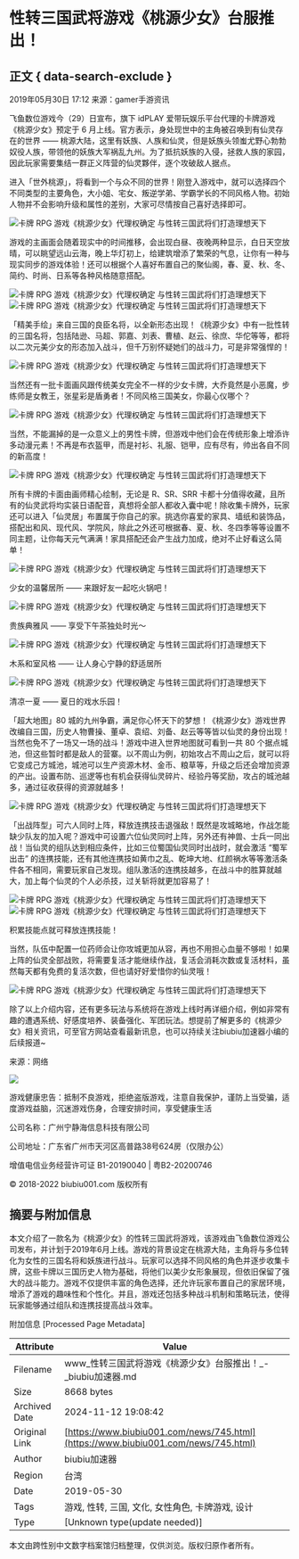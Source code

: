 # 性转三国武将游戏《桃源少女》台服推出！

## 正文 { data-search-exclude }


2019年05月30日 17:12 来源：gamer手游资讯

飞鱼数位游戏今（29）日宣布，旗下 idPLAY 爱带玩娱乐平台代理的卡牌游戏《桃源少女》预定于 6 月上线。官方表示，身处现世中的主角被召唤到有仙灵存在的世界 —— 桃源大陆，这里有妖族、人族和仙灵，但是妖族头领蚩尤野心勃勃奴役人族，带领他的妖族大军祸乱九州。为了抵抗妖族的入侵，拯救人族的家园，因此玩家需要集结一群正义阵营的仙灵夥伴，逐个攻破敌人据点。

进入「世外桃源」，将看到一个与众不同的世界！刚登入游戏中，就可以选择四个不同类型的主要角色，大小姐、宅女、叛逆学弟、学霸学长的不同风格人物。初始人物并不会影响升级和属性的差别，大家可尽情按自己喜好选择即可。

![卡牌 RPG 游戏《桃源少女》代理权确定 与性转三国武将们打造理想天下](https://cdn.biubiu001.com/p/ping/14026/img/ee7f645e0454ceffb34786af2544eb78.jpg?x-oss-process=image/resize,w_1280/format,webp/quality,Q_90)

游戏的主画面会随着现实中的时间推移，会出现白昼、夜晚两种显示，白日天空放晴，可以眺望远山云海，晚上华灯初上，给建筑增添了繁荣的气息，让你有一种与现实同步的游戏体验！还可以根据个人喜好布置自己的聚仙阁，春、夏、秋、冬、简约、时尚、日系等各种风格随意搭配。

![卡牌 RPG 游戏《桃源少女》代理权确定 与性转三国武将们打造理想天下](https://cdn.biubiu001.com/p/ping/14026/img/b91822822a60074616e5f3093d2c1f42.jpg?x-oss-process=image/resize,w_1280/format,webp/quality,Q_90)![卡牌 RPG 游戏《桃源少女》代理权确定 与性转三国武将们打造理想天下](https://cdn.biubiu001.com/p/ping/14026/img/d638250e2f4a9e85163579f1057229e8.jpg?x-oss-process=image/resize,w_1280/format,webp/quality,Q_90)

「精美手绘」来自三国的良臣名将，以全新形态出现！《桃源少女》中有一批性转的三国名将，包括陆逊、马超、郭嘉、刘表、曹植、赵云、徐庶、华佗等等，都将以二次元美少女的形态加入战斗，但千万别怀疑她们的战斗力，可是非常强悍的！

![卡牌 RPG 游戏《桃源少女》代理权确定 与性转三国武将们打造理想天下](https://cdn.biubiu001.com/p/ping/14026/img/c9e4f6e73fc41fe694988b043aaffc9b.jpg?x-oss-process=image/resize,w_1280/format,webp/quality,Q_90)

当然还有一批卡面画风跟传统美女完全不一样的少女卡牌，大乔竟然是小恶魔，步练师是女教王，张星彩是盾勇者！不同风格三国美女，你最心仪哪个？

![卡牌 RPG 游戏《桃源少女》代理权确定 与性转三国武将们打造理想天下](https://cdn.biubiu001.com/p/ping/14026/img/2856ea503fa2594ac9cf08c271e9d84a.jpg?x-oss-process=image/resize,w_1280/format,webp/quality,Q_90)

当然，不能漏掉的是一众意义上的男性卡牌，但游戏中他们会在传统形象上增添许多动漫元素！不再是布衣盔甲，而是衬衫、礼服、铠甲，应有尽有，帅出各自不同的新高度！

![卡牌 RPG 游戏《桃源少女》代理权确定 与性转三国武将们打造理想天下](https://cdn.biubiu001.com/p/ping/14026/img/1665fd035028c5d2e9f58e2684574af5.jpg?x-oss-process=image/resize,w_1280/format,webp/quality,Q_90)

所有卡牌的卡面由画师精心绘制，无论是 R、SR、SRR 卡都十分值得收藏，且所有的仙灵武将均实装日语配音，真想将全部人都收入囊中呢！除收集卡牌外，玩家还可以进入「仙灵居」布置属于你自己的家。挑选你喜爱的家具、墙纸和装饰品，搭配出和风、现代风、学院风，除此之外还可根据春、夏、秋、冬四季等等设置不同主题，让你每天元气满满！家具搭配还会产生战力加成，绝对不止好看这么简单！

![卡牌 RPG 游戏《桃源少女》代理权确定 与性转三国武将们打造理想天下](https://cdn.biubiu001.com/p/ping/14026/img/821c33f4bf68ed569b58a556ad8f5526.jpg?x-oss-process=image/resize,w_1280/format,webp/quality,Q_90)

少女的温馨居所 —— 来跟好友一起吃火锅吧！

![卡牌 RPG 游戏《桃源少女》代理权确定 与性转三国武将们打造理想天下](https://cdn.biubiu001.com/p/ping/14026/img/3e4afd3397f4b8c1927b4094842cad3e.jpg?x-oss-process=image/resize,w_1280/format,webp/quality,Q_90)

贵族典雅风 —— 享受下午茶独处时光～

![卡牌 RPG 游戏《桃源少女》代理权确定 与性转三国武将们打造理想天下](https://cdn.biubiu001.com/p/ping/14026/img/583b0c64fc71bd4f5f78a96fd56c615a.jpg?x-oss-process=image/resize,w_1280/format,webp/quality,Q_90)

木系和室风格 —— 让人身心宁静的舒适居所

![卡牌 RPG 游戏《桃源少女》代理权确定 与性转三国武将们打造理想天下](https://cdn.biubiu001.com/p/ping/14026/img/0b29f88d9e217ebb2fd21c933adfd114.jpg?x-oss-process=image/resize,w_1280/format,webp/quality,Q_90)

清凉一夏 —— 夏日的戏水乐园！

「超大地图」80 城的九州争霸，满足你心怀天下的梦想！《桃源少女》游戏世界改编自三国，历史人物曹操、董卓、袁绍、刘备、赵云等等皆以仙灵的身份出现！当然也免不了一场又一场的战斗！游戏中进入世界地图就可看到一共 80 个据点城池，但这些暂时都是敌人的营寨。以不周山为例，初始攻占不周山之后，就可以将它变成己方城池，城池可以生产资源木材、金币、粮草等，升级之后还会增加资源的产出。设置布防、巡逻等也有机会获得仙灵碎片、经验丹等奖励，攻占的城池越多，通过征收获得的资源就越多！

![卡牌 RPG 游戏《桃源少女》代理权确定 与性转三国武将们打造理想天下](https://cdn.biubiu001.com/p/ping/14026/img/76680379209c2428637562e911e41c53.jpg?x-oss-process=image/resize,w_1280/format,webp/quality,Q_90)

「出战阵型」可六人同时上阵，释放连携技击退强敌！既然是攻城略地，作战怎能缺少队友的加入呢？游戏中可设置六位仙灵同时上阵，另外还有神兽、士兵一同出战！当仙灵的组队达到相应条件，比如三位蜀国仙灵同时出战时，就会激活 “蜀军出击” 的连携技能，还有其他连携技如黄巾之乱、乾坤大地、红颜祸水等等激活条件各不相同，需要玩家自己发现。组队激活的连携技越多，在战斗中的胜算就越大，加上每个仙灵的个人必杀技，过关斩将就更加容易了！

![卡牌 RPG 游戏《桃源少女》代理权确定 与性转三国武将们打造理想天下](https://cdn.biubiu001.com/p/ping/14026/img/24aaf599198ff0a05aae5929bfcd162d.jpg?x-oss-process=image/resize,w_1280/format,webp/quality,Q_90)![卡牌 RPG 游戏《桃源少女》代理权确定 与性转三国武将们打造理想天下](https://cdn.biubiu001.com/p/ping/14026/img/b1b5ac43b32641c5192eff31ee3a0f18.jpg?x-oss-process=image/resize,w_1280/format,webp/quality,Q_90)

积累技能点就可释放连携技能！

当然，队伍中配置一位药师会让你攻城更加从容，再也不用担心血量不够啦！如果上阵的仙灵全部战败，将需要复活才能继续作战，复活会消耗次数或复活材料，虽然每天都有免费的复活次数，但也请好好爱惜你的仙灵哦！

![卡牌 RPG 游戏《桃源少女》代理权确定 与性转三国武将们打造理想天下](https://cdn.biubiu001.com/p/ping/14026/img/7adc64349d85204bcef8fed44a8175f1.jpg?x-oss-process=image/resize,w_1280/format,webp/quality,Q_90)

除了以上介绍内容，还有更多玩法与系统将在游戏上线时再详细介绍，例如非常有趣的遭遇系统、好感度培养、装备强化、军团玩法。想提前了解更多的《桃源少女》相关资讯，可至官方网站查看最新讯息，也可以持续关注biubiu加速器小编的后续报道~

来源：网络

![](https://res.biubiu001.com/web/www/img/header_biubiu_logo.3f871d8e.png)

游戏健康忠告：抵制不良游戏，拒绝盗版游戏，注意自我保护，谨防上当受骗，适度游戏益脑，沉迷游戏伤身，合理安排时间，享受健康生活

公司名称：广州宁静海信息科技有限公司

公司地址：广东省广州市天河区高普路38号624房（仅限办公）

增值电信业务经营许可证 B1-20190040 | 粤B2-20200746

© 2018-2022 biubiu001.com 版权所有

## 摘要与附加信息

<!-- tcd_abstract -->
本文介绍了一款名为《桃源少女》的性转三国武将游戏，该游戏由飞鱼数位游戏公司发布，并计划于2019年6月上线。游戏的背景设定在桃源大陆，主角将与多位转化为女性的三国名将和妖族进行战斗。玩家可以选择不同风格的角色并逐步收集卡牌，这些卡牌以三国历史人物为基础，将他们以美少女形象展现，但依旧保留了强大的战斗能力。游戏不仅提供丰富的角色选择，还允许玩家布置自己的家居环境，增添了游戏的趣味性和个性化。并且，游戏还包括多种战斗机制和策略玩法，使得玩家能够通过组队和连携技提高战斗效率。
<!-- tcd_abstract_end -->

附加信息 [Processed Page Metadata]

| Attribute       | Value                                  |
|-----------------|----------------------------------------|
| Filename        | www_性转三国武将游戏《桃源少女》台服推出！_-_biubiu加速器.md                             |
| Size            | 8668 bytes                           |
| Archived Date   | 2024-11-12 19:08:42                             |
| Original Link   | [https://www.biubiu001.com/news/745.html](https://www.biubiu001.com/news/745.html)                       |
| Author          | biubiu加速器                               |
| Region          | 台湾                               |
| Date            | 2019-05-30                                 |
| Tags            | 游戏, 性转, 三国, 文化, 女性角色, 卡牌游戏, 设计                                 |
| Type            | [Unknown type(update needed)]                                 |
<!-- tcd_table_end -->

本文由跨性别中文数字档案馆归档整理，仅供浏览。版权归原作者所有。
